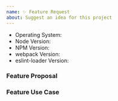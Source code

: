 ```yaml
---
name: ✨ Feature Request
about: Suggest an idea for this project
---
```


<!--
  Issues are so 🔥

  If you remove or skip this template, you'll make the 🐼 sad and the mighty god
  of Github will appear and pile-drive the close button from a great height
  while making animal noises.

  👉🏽 Need support, advice, or help? Don't open an issue!
  Head to StackOverflow or https://gitter.im/webpack/webpack.
-->

- Operating System:
- Node Version:
- NPM Version:
- webpack Version:
- eslint-loader Version:

### Feature Proposal

### Feature Use Case
